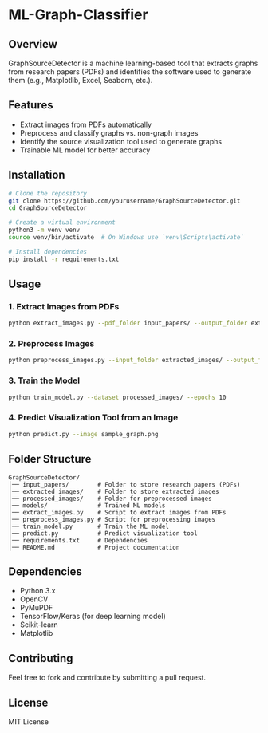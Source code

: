 # ML-Graph-Classifier

## Overview
GraphSourceDetector is a machine learning-based tool that extracts graphs from research papers (PDFs) and identifies the software used to generate them (e.g., Matplotlib, Excel, Seaborn, etc.).

## Features
- Extract images from PDFs automatically
- Preprocess and classify graphs vs. non-graph images
- Identify the source visualization tool used to generate graphs
- Trainable ML model for better accuracy

## Installation
```bash
# Clone the repository
git clone https://github.com/yourusername/GraphSourceDetector.git
cd GraphSourceDetector

# Create a virtual environment
python3 -m venv venv
source venv/bin/activate  # On Windows use `venv\Scripts\activate`

# Install dependencies
pip install -r requirements.txt
```

## Usage
### 1. Extract Images from PDFs
```bash
python extract_images.py --pdf_folder input_papers/ --output_folder extracted_images/
```

### 2. Preprocess Images
```bash
python preprocess_images.py --input_folder extracted_images/ --output_folder processed_images/
```

### 3. Train the Model
```bash
python train_model.py --dataset processed_images/ --epochs 10
```

### 4. Predict Visualization Tool from an Image
```bash
python predict.py --image sample_graph.png
```

## Folder Structure
```
GraphSourceDetector/
│── input_papers/        # Folder to store research papers (PDFs)
│── extracted_images/    # Folder to store extracted images
│── processed_images/    # Folder for preprocessed images
│── models/              # Trained ML models
│── extract_images.py    # Script to extract images from PDFs
│── preprocess_images.py # Script for preprocessing images
│── train_model.py       # Train the ML model
│── predict.py           # Predict visualization tool
│── requirements.txt     # Dependencies
│── README.md            # Project documentation
```

## Dependencies
- Python 3.x
- OpenCV
- PyMuPDF
- TensorFlow/Keras (for deep learning model)
- Scikit-learn
- Matplotlib

## Contributing
Feel free to fork and contribute by submitting a pull request.

## License
MIT License

